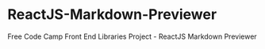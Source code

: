# ReactJS-Markdown-Previewer
Free Code Camp Front End Libraries Project - ReactJS Markdown Previewer
